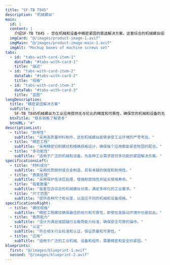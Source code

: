 ```yaml
---
title: "SF-TB T845"
description: "机械螺丝"
main:
  id: 1
  content: |
    介绍SF-TB T845 - 您在机械和设备中精密紧固的首选解决方案。这套综合的机械螺丝组装精心制作，满足工业应用的严格要求，确保安全可靠的紧固。
  imgCard: "@/images/product-image-1.avif"
  imgMain: "@/images/product-image-main-1.avif"
  imgAlt: "Mockup boxes of machine screws set"
tabs:
  - id: "tabs-with-card-item-1"
    dataTab: "#tabs-with-card-1"
    title: "描述"
  - id: "tabs-with-card-item-2"
    dataTab: "#tabs-with-card-2"
    title: "规格"
  - id: "tabs-with-card-item-3"
    dataTab: "#tabs-with-card-3"
    title: "蓝图"
longDescription:
  title: "精密紧固解决方案"
  subTitle: |
    SF-TB T845机械螺丝为工业应用提供无与伦比的精度和可靠性，确保您的机械和设备的无缝操作和耐用性。
  btnTitle: "联系销售了解更多"
  btnURL: "#"
descriptionList:
  - title: "耐用性"
    subTitle: "采用高质量材料制作，这些机械螺丝能够承受工业环境的严苛考验。"
  - title: "精密工程"
    subTitle: "采用精密切削螺纹和精确规格设计，确保每个应用都能紧密牧固的配合。"
  - title: "多功能性"
    subTitle: "适用于广泛的机械和设备，为各种工业需求提供多功能的紧固解决方案。"
specificationsLeft:
  - title: "材料成分"
    subTitle: "采用优质钢材或合金制造，具有卓越的强度和耐用性。"
  - title: "表面处理"
    subTitle: "采用保护性涂层处理，增强耐腐蚀性并延长使用寿命。"
  - title: "每套数量"
    subTitle: "每套包含综合的机械螺丝分类，满足多样化的工业要求。"
  - title: "尺寸范围"
    subTitle: "提供各种尺寸和长度，以适应不同的机械和设备规格。"
specificationsRight:
  - title: "螺纹规格"
    subTitle: "精密工程螺纹确保最佳抓地力和可靠性，即使在高振动环境中也是如此。"
  - title: "载荷能力"
    subTitle: "设计为满足或超越行业载荷能力标准，确保安全可靠的操作。"
  - title: "认证"
    subTitle: "符合相关行业标准和认证，保证质量和可靠性。"
  - title: "应用"
    subTitle: "适用于广泛的工业机械、设备和组件，需要精密和安全的紧固。"
blueprints:
  first: "@/images/blueprint-1.avif"
  second: "@/images/blueprint-2.avif"   
---
```

